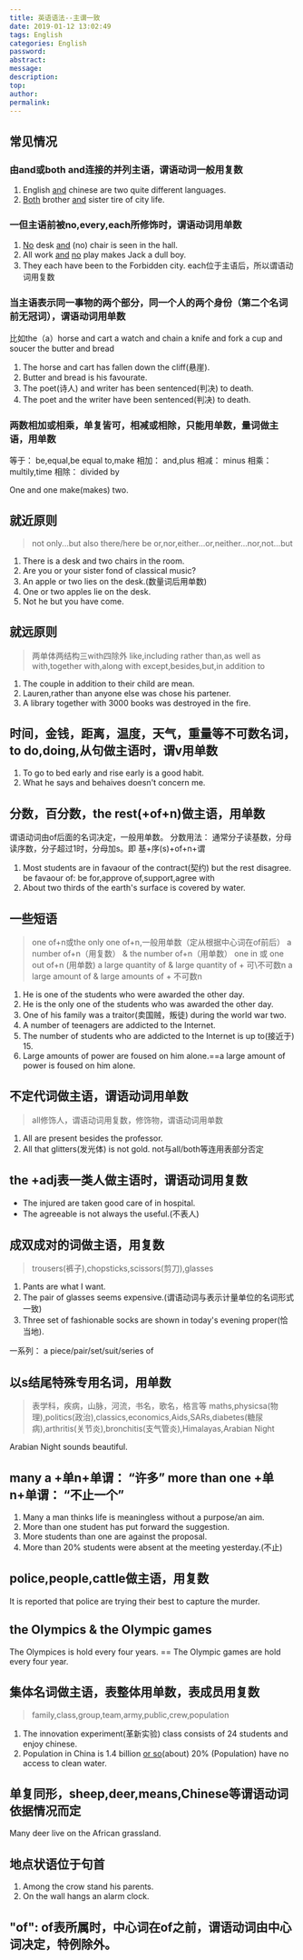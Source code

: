 ```yaml
---
title: 英语语法--主谓一致
date: 2019-01-12 13:02:49
tags: English
categories: English
password:
abstract:
message:
description:
top:
author:
permalink:
---
```


## 常见情况
### 由and或both and连接的并列主语，谓语动词一般用复数
1. English <u>and</u> chinese are two quite different languages.
2. <u>Both</u> brother <u>and</u> sister tire of city life.

### 一但主语前被no,every,each所修饰时，谓语动词用单数
1. <u>No</u> desk <u>and</u> (no) chair is seen in the hall.
2. All work <u>and</u> <u>no</u> play makes Jack a dull boy.
3. They each have been to the Forbidden city.
each位于主语后，所以谓语动词用复数

### 当主语表示同一事物的两个部分，同一个人的两个身份（第二个名词前无冠词），谓语动词用单数
比如the（a）horse and cart    a watch and chain    a knife and fork    a cup and soucer    the butter and bread
1. The horse and cart has fallen down the cliff(悬崖).
2. Butter and bread is his favourate.
3. The poet(诗人) and writer has been sentenced(判决) to death.
4. The poet and the writer have been sentenced(判决) to death.

### 两数相加或相乘，单复皆可，相减或相除，只能用单数，量词做主语，用单数
等于： be,equal,be equal to,make
相加： and,plus
相减： minus
相乘： multily,time
相除： divided by

One and one make(makes) two.

## 就近原则
> not only...but also
there/here be
or,nor,either...or,neither...nor,not...but

1. There is a desk and two chairs in the room.
2. Are you or your sister fond of classical music?
3. An apple or two lies on the desk.(数量词后用单数)
4. One or two apples lie on the desk.
5. Not he but you have come.

## 就远原则
> 两单体两结构三with四除外
like,including
rather than,as well as
with,together with,along with
except,besides,but,in addition to

1. The couple in addition to their child are mean.
2. Lauren,rather than anyone else was chose his partener.
3. A library together with 3000 books was destroyed in the fire.

##  时间，金钱，距离，温度，天气，重量等不可数名词，to do,doing,从句做主语时，谓v用单数
1. To go to bed early and rise early is a good habit.
2. What he says and behaives doesn't concern me.

## 分数，百分数，the rest(+of+n)做主语，用单数
谓语动词由of后面的名词决定，一般用单数。
分数用法： 通常分子读基数，分母读序数，分子超过1时，分母加s。即 基+序(s)+of+n+谓
1. Most students are in favaour of the contract(契约) but the rest disagree.
be favaour of: be for,approve of,support,agree with
2. About two thirds of the earth's surface is covered by water.

## 一些短语
> one of+n或the only one of+n,一般用单数（定从根据中心词在of前后）
a number of+n（用复数） & the number of+n（用单数）
one in 或 one out of+n (用单数)
a large quantity of & large quantity of + 可\不可数n
a large amount of & large amounts of + 不可数n

1. He is one of the students who were awarded the other day. 
2. He is the only one of the students who was awarded the other day.
3. One of his family was a traitor(卖国贼，叛徒) during the world war two.
4. A number of teenagers are addicted to the Internet.
5. The number of students who are addicted to the Internet is up to(接近于) 15.
6. Large amounts of power are foused on him alone.==a large amount of power is foused on him alone.

## 不定代词做主语，谓语动词用单数
> all修饰人，谓语动词用复数，修饰物，谓语动词用单数

1. All are present besides the professor.
2. All that glitters(发光体) is not gold.
not与all/both等连用表部分否定

## the +adj表一类人做主语时，谓语动词用复数
* The injured are taken good care of in hospital.
* The agreeable is not always the useful.(不表人)

## 成双成对的词做主语，用复数
> trousers(裤子),chopsticks,scissors(剪刀),glasses

1. Pants are what I want.
2. The pair of glasses seems expensive.(谓语动词与表示计量单位的名词形式一致)
3. Three set of fashionable socks are shown in today's evening proper(恰当地).

一系列： a piece/pair/set/suit/series of

## 以s结尾特殊专用名词，用单数
> 表学科，疾病，山脉，河流，书名，歌名，格言等
maths,physicsa(物理),politics(政治),classics,economics,Aids,SARs,diabetes(糖尿病),arthritis(关节炎),bronchitis(支气管炎),Himalayas,Arabian Night

Arabian Night sounds beautiful.

## many a +单n+单谓： “许多”   more than one +单n+单谓： “不止一个”
1. Many a man thinks life is meaningless without a purpose/an aim.
2. More than one student has put forward the suggestion.
3. More students than one are against the proposal.
4. More than 20% students were absent at the meeting yesterday.(不止)

## police,people,cattle做主语，用复数
It is reported that police are trying their best to capture the murder.

## the Olympics & the Olympic games
The Olympices is hold every four years. == The Olympic games are hold every four year.

## 集体名词做主语，表整体用单数，表成员用复数
> family,class,group,team,army,public,crew,population

1. The innovation experiment(革新实验) class consists of 24 students and enjoy chinese.
2. Population in China is 1.4 billion <u>or so</u>(about) 20% (Population) have no access to clean water.

## 单复同形，sheep,deer,means,Chinese等谓语动词依据情况而定
Many deer live on the African grassland.

## 地点状语位于句首
1. Among the crow stand his parents.
2. On the wall hangs an alarm clock.

## "of": of表所属时，中心词在of之前，谓语动词由中心词决定，特例除外。
